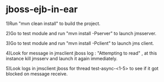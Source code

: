 # jboss-ejb-in-ear
1)Run "mvn clean install" to build the project.

2)Go to test module and run "mvn install -Pserver"  to launch jmsserver.

3)Go to test module and run "mvn install -Pclient" to launch jms client.

4)Look for message in jmsclient jboss log : "Attempting to read" , at this instance kill jmsserv and launch it again immediately.

5)Look  logs in jmsclient jboss for thread test-async-<1-5> to see if it got blocked on message receive.

